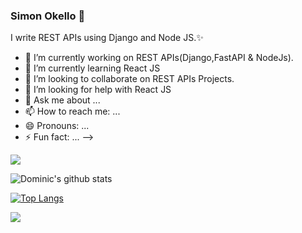 ### Simon Okello 👋

 I write REST APIs using Django and Node JS.✨



- 🔭 I’m currently working on REST APIs(Django,FastAPI & NodeJs).
- 🌱 I’m currently learning React JS
- 👯 I’m looking to collaborate on REST APIs Projects.
- 🤔 I’m looking for help with React JS 
- 💬 Ask me about ...
- 📫 How to reach me: ...
- 😄 Pronouns: ...
- ⚡ Fun fact: ... -->

![](https://komarev.com/ghpvc/?username=SimonOkello&color=green)

![Dominic's github stats](https://github-readme-stats.vercel.app/api?username=SimonOkello&theme=merko&layout=compact&count_private=true&show_icons=true)


[![Top Langs](https://github-readme-stats.vercel.app/api/top-langs/?username=SimonOkello&layout=compact&theme=merko&langs_count=10)](https://github.com/SimonOkello/github-readme-stats)


<img src='https://github-profile-trophy.vercel.app/?username=SimonOkello&theme=tokyonight' >
